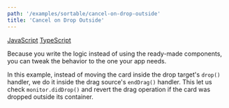 ```yaml
---
path: '/examples/sortable/cancel-on-drop-outside'
title: 'Cancel on Drop Outside'
---
```


[JavaScript](https://codesandbox.io/s/github/react-dnd/react-dnd/tree/gh-pages/examples_js/04-sortable/cancel-on-drop-outside)
[TypeScript](https://github.com/react-dnd/react-dnd/tree/master/packages/examples/src/04-sortable/cancel-on-drop-outside)

Because you write the logic instead of using the ready-made components,
you can tweak the behavior to the one your app needs.

In this example, instead of moving the card inside the drop target's `drop()` handler, we do it inside the drag source's `endDrag()` handler. This let us check `monitor.didDrop()` and revert the drag operation if the card was dropped outside its container.

<sortable-cancel-on-drop-outside></sortable-cancel-on-drop-outside>

